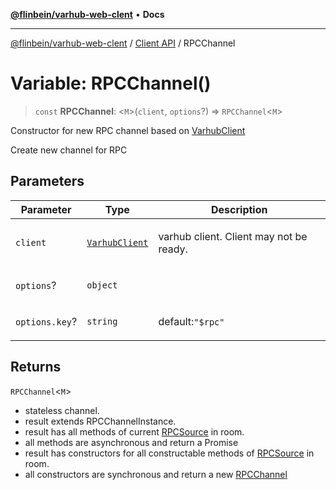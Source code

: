 [**@flinbein/varhub-web-clent**](../../README.md) • **Docs**

***

[@flinbein/varhub-web-clent](../../README.md) / [Client API](../README.md) / RPCChannel

# Variable: RPCChannel()

> `const` **RPCChannel**: \<`M`\>(`client`, `options`?) => `RPCChannel`\<`M`\>

Constructor for new RPC channel based on [VarhubClient](../classes/VarhubClient.md)

Create new channel for RPC

## Parameters

<table>
<thead>
<tr>
<th>Parameter</th>
<th>Type</th>
<th>Description</th>
</tr>
</thead>
<tbody>
<tr>
<td>

`client`

</td>
<td>

[`VarhubClient`](../classes/VarhubClient.md)

</td>
<td>

varhub client. Client may not be ready.

</td>
</tr>
<tr>
<td>

`options`?

</td>
<td>

`object`

</td>
<td>

</td>
</tr>
<tr>
<td>

`options.key`?

</td>
<td>

`string`

</td>
<td>

default:`"$rpc"`

</td>
</tr>
</tbody>
</table>

## Returns

`RPCChannel`\<`M`\>

- stateless channel.
- result extends RPCChannelInstance.
- result has all methods of current [RPCSource](../classes/RPCSource.md) in room.
- all methods are asynchronous and return a Promise<XJData>
- result has constructors for all constructable methods of [RPCSource](../classes/RPCSource.md) in room.
- all constructors are synchronous and return a new [RPCChannel](RPCChannel.md)
